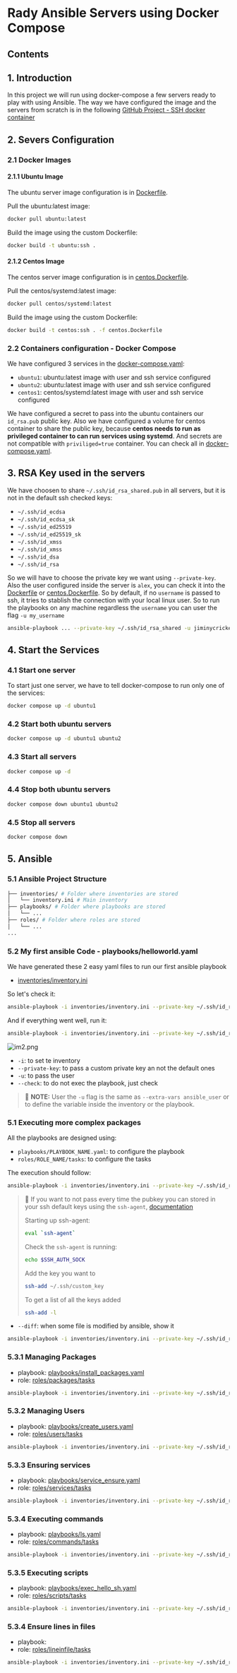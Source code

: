 # Rady Ansible Servers using Docker Compose

## Contents

## 1. Introduction

In this project we will run using docker-compose a few servers ready to play with using Ansible. The way we have configured the image and the servers from scratch is in the following [GitHub Project - SSH docker container](https://github.com/titocampis/ssh-docker-container)

## 2. Severs Configuration

### 2.1 Docker Images

#### 2.1.1 Ubuntu Image

The ubuntu server image configuration is in [Dockerfile](Dockerfile).

Pull the ubuntu:latest image:
```bash
docker pull ubuntu:latest
```

Build the image using the custom Dockerfile:
```bash
docker build -t ubuntu:ssh .
```

#### 2.1.2 Centos Image

The centos server image configuration is in [centos.Dockerfile](centos.Dockerfile).

Pull the centos/systemd:latest image:
```bash
docker pull centos/systemd:latest
```

Build the image using the custom Dockerfile:
```bash
docker build -t centos:ssh . -f centos.Dockerfile
```

### 2.2 Containers configuration - Docker Compose

We have configured 3 services in the [docker-compose.yaml](docker-compose.yaml):
- `ubuntu1`: ubuntu:latest image with user and ssh service configured
- `ubuntu2`: ubuntu:latest image with user and ssh service configured
- `centos1`: centos/systemd:latest image with user and ssh service configured

We have configured a secret to pass into the ubuntu containers our `id_rsa.pub` public key. Also we have configured a volume for centos container to share the public key, because **centos needs to run as privileged container to can run services using systemd**. And secrets are not compatible with `priviliged=true` container. You can check all in [docker-compose.yaml](docker-compose.yaml).


## 3. RSA Key used in the servers

We have choosen to share `~/.ssh/id_rsa_shared.pub` in all servers, but it is not in the default ssh checked keys:
- `~/.ssh/id_ecdsa`
- `~/.ssh/id_ecdsa_sk`
- `~/.ssh/id_ed25519`
- `~/.ssh/id_ed25519_sk`
- `~/.ssh/id_xmss`
- `~/.ssh/id_xmss`
- `~/.ssh/id_dsa`
- `~/.ssh/id_rsa`

So we will have to choose the private key we want using `--private-key`. Also the user configured inside the server is `alex`, you can check it into the [Dockerfile](Dockerfile) or [centos.Dockerfile](centos.Dockerfile). So by default, if no `username` is passed to ssh, it tries to stablish the connection with your local linux user. So to run the playbooks on any machine regardless the `username` you can user the flag `-u my_username`
```bash
ansible-playbook ... --private-key ~/.ssh/id_rsa_shared -u jiminycricket
```

## 4. Start the Services
### 4.1 Start one server
To start just one server, we have to tell docker-compose to run only one of the services:
```bash
docker compose up -d ubuntu1
```

### 4.2 Start both ubuntu servers
```bash
docker compose up -d ubuntu1 ubuntu2
```

### 4.3 Start all servers
```bash
docker compose up -d
```

### 4.4 Stop both ubuntu servers
```bash
docker compose down ubuntu1 ubuntu2
```

### 4.5 Stop all servers
```bash
docker compose down
```

## 5. Ansible

### 5.1 Ansible Project Structure
```bash
├── inventories/ # Folder where inventories are stored
│   └── inventory.ini # Main inventory
├── playbooks/ # Folder where playbooks are stored
│   └── ...
├── roles/ # Folder where roles are stored
│   └── ...
...
```

### 5.2 My first ansible Code - playbooks/helloworld.yaml
We have generated these 2 easy yaml files to run our first ansible playbook
- [inventories/inventory.ini](inventories/helloworld.yaml)

So let's check it:
```bash
ansible-playbook -i inventories/inventory.ini --private-key ~/.ssh/id_rsa_shared -u alex playbooks/basic_playbook.yaml --check
```
And if everything went well, run it:
```bash
ansible-playbook -i inventories/inventory.ini --private-key ~/.ssh/id_rsa_shared -u alex playbooks/basic_playbook.yaml
```
![im2.png](pictures/im2.png)

- `-i`: to set te inventory
- `--private-key`: to pass a custom private key an not the default ones
- `-u`: to pass the user
- `--check`: to do not exec the playbook, just check

> :paperclip: **NOTE:** User the `-u` flag is the same as `--extra-vars ansible_user` or to define the variable inside the inventory or the playbook.

### 5.1 Executing more complex packages

All the playbooks are designed using:
- `playbooks/PLAYBOOK_NAME.yaml`: to configure the playbook
- `roles/ROLE_NAME/tasks`: to configure the tasks

The execution should follow:
```bash
ansible-playbook -i inventories/inventory.ini --private-key ~/.ssh/id_rsa_shared -u alex playbooks/PLAYBOOK_NAME.yaml --diff --tags tag1,tag2,..,tagn --check
```

> :paperclip: If you want to not pass every time the pubkey you can stored in your ssh default keys using the `ssh-agent`, [documentation](https://www.linode.com/docs/guides/using-ssh-agent/)
>
>Starting up ssh-agent:
>```bash
> eval `ssh-agent`
>```
>
> Check the `ssh-agent` is running:
>```bash
> echo $SSH_AUTH_SOCK
>```
>
> Add the key you want to 
>```bash
> ssh-add ~/.ssh/custom_key
>```
> 
> To get a list of all the keys added
>```bash
> ssh-add -l
>```

- `--diff`: when some file is modified by ansible, show it

```bash
ansible-playbook -i inventories/inventory.ini --private-key ~/.ssh/id_rsa_shared -u alex playbooks/PLAYBOOK_NAME.yaml --diff --tags tag1,tag2,..,tagn
```

### 5.3.1 Managing Packages

- playbook: [playbooks/install_packages.yaml](playbooks/install_packages.yaml)
- role: [roles/packages/tasks](roles/packages/tasks)

```bash
ansible-playbook -i inventories/inventory.ini --private-key ~/.ssh/id_rsa_shared -u alex playbooks/install_packages.yaml --diff --tags debug --check
```

### 5.3.2 Managing Users
- playbook: [playbooks/create_users.yaml](playbooks/create_users.yaml)
- role: [roles/users/tasks](roles/users/tasks)

```bash
ansible-playbook -i inventories/inventory.ini --private-key ~/.ssh/id_rsa_shared -u alex playbooks/create_users.yaml --diff --tags debug --check
```

### 5.3.3 Ensuring services
- playbook: [playbooks/service_ensure.yaml](playbooks/service_ensure.yaml)
- role: [roles/services/tasks](roles/services/tasks)

```bash
ansible-playbook -i inventories/inventory.ini --private-key ~/.ssh/id_rsa_shared -u alex playbooks/service_ensure.yaml --diff --tags debug --check
```


### 5.3.4 Executing commands
- playbook: [playbooks/ls.yaml](playbooks/ls.yaml)
- role: [roles/commands/tasks](roles/commands/tasks)

```bash
ansible-playbook -i inventories/inventory.ini --private-key ~/.ssh/id_rsa_shared -u alex playbooks/ls.yaml --diff --tags debug --check
```

### 5.3.5 Executing scripts
- playbook: [playbooks/exec_hello_sh.yaml](playbooks/exec_hello_sh.yaml)
- role: [roles/scripts/tasks](roles/scripts/tasks)

```bash
ansible-playbook -i inventories/inventory.ini --private-key ~/.ssh/id_rsa_shared -u alex playbooks/exec_hello_sh.yaml --diff --tags debug --check
```

### 5.3.4 Ensure lines in files
- playbook: []()
- role: [roles/lineinfile/tasks](roles/lineinfile/tasks)

```bash
ansible-playbook -i inventories/inventory.ini --private-key ~/.ssh/id_rsa_shared -u alex playbooks/ensure_file_content.yaml --diff --check
```